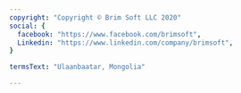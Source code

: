 ```yaml
---
copyright: "Copyright © Brim Soft LLC 2020"
social: {
  facebook: "https://www.facebook.com/brimsoft",
  Linkedin: "https://www.linkedin.com/company/brimsoft",
}

termsText: "Ulaanbaatar, Mongolia"

---
```

